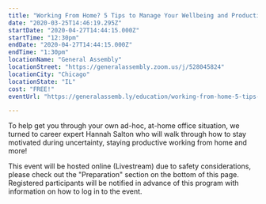 ```yaml
---
title: "Working From Home? 5 Tips to Manage Your Wellbeing and Productivity"
date: "2020-03-25T14:46:19.295Z"
startDate: "2020-04-27T14:44:15.000Z"
startTime: "12:30pm"
endDate: "2020-04-27T14:44:15.000Z"
endTime: "1:30pm"
locationName: "General Assembly"
locationStreet: "https://generalassembly.zoom.us/j/528045824"
locationCity: "Chicago"
locationState: "IL"
cost: "FREE!"
eventUrl: "https://generalassemb.ly/education/working-from-home-5-tips-to-manage-your-wellbeing-and-productivity/chicago/107538"

---
```


To help get you through your own ad-hoc, at-home office situation, we turned to career expert Hannah Salton who will walk through how to stay motivated during uncertainty, staying productive working from home and more!


This event will be hosted online (Livestream) due to safety considerations, please check out the "Preparation" section on the bottom of this page. Registered participants will be notified in advance of this program with information on how to log in to the event.

